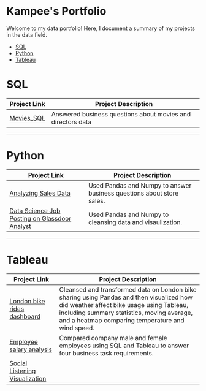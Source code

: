 # Kampee's Portfolio

Welcome to my data portfolio! Here, I document a summary of my projects in the data field.

- [SQL](#sql)
- [Python](#python)
- [Tableau](#tableau)

# SQL

| Project Link | Project Description | 
|---|---|
| [Movies_SQL](https://github.com/stlionnn/Movies_SQL)| Answered business questions about movies and directors data
***
# Python

| Project Link | Project Description | 
|---|---|
| [Analyzing Sales Data](https://datalore.jetbrains.com/notebook/7Uyhqpw7GPlvhVo2hkrDZF/iHfLnzPVg6y4i7SdcYEa3N)| Used Pandas and Numpy to answer business questions about store sales.
| [Data Science Job Posting on Glassdoor Analyst](https://datalore.jetbrains.com/notebook/7Uyhqpw7GPlvhVo2hkrDZF/iHfLnzPVg6y4i7SdcYEa3N)| Used Pandas and Numpy to cleansing data and visaulization.
***
# Tableau

| Project Link | Project Description | 
|---|---|
| [London bike rides dashboard](https://github.com/stlionnn/London_bike_rides_visualization)| Cleansed and transformed data on London bike sharing using Pandas and then visualized how did weather affect bike usage using Tableau, including summary statistics, moving average, and a heatmap comparing temperature and wind speed.
| [Employee salary analysis](https://github.com/stlionnn/Employee_analysis)| Compared company male and female employees using SQL and Tableau to answer four business task requirements. 
| [Social Listening Visualization](https://github.com/stlionnn/Movies_SQL)| 
